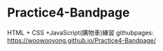 # Practice4-Bandpage
HTML + CSS +JavaScript(購物車)練習
githubpages: https://woowooyong.github.io/Practice4-Bandpage/
